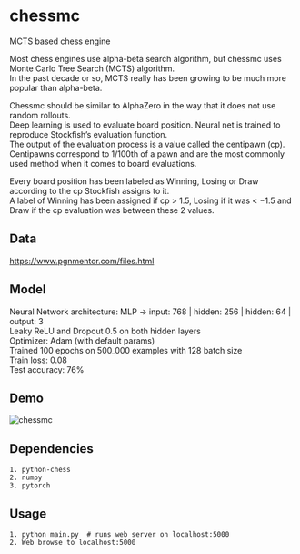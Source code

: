 # chessmc
MCTS based chess engine

Most chess engines use alpha-beta search algorithm, but chessmc uses Monte Carlo Tree Search (MCTS) algorithm.<br>
In the past decade or so, MCTS really has been growing to be much more popular than alpha-beta.

Chessmc should be similar to AlphaZero in the way that it does not use random rollouts.<br>
Deep learning is used to evaluate board position. Neural net is trained to reproduce Stockfish’s evaluation function.<br>
The output of the evaluation process is a value called the centipawn (cp). Centipawns correspond to  1/100th of a pawn and are the most commonly used  method when it comes to board evaluations.

Every board position has been labeled as Winning, Losing or Draw according to
the cp Stockfish assigns to it. <br>
A label of Winning has been assigned if cp > 1.5, Losing if it  was < −1.5 and Draw if the cp evaluation was between these 2 values.

## Data
https://www.pgnmentor.com/files.html

## Model
Neural Network architecture: MLP -> input: 768 | hidden: 256 | hidden: 64 | output: 3<br>
Leaky ReLU and Dropout 0.5 on both hidden layers<br>
Optimizer: Adam (with default params)<br>
Trained 100 epochs on 500_000 examples with 128 batch size<br>
Train loss: 0.08<br>
Test accuracy: 76%  

## Demo
![chessmc](https://user-images.githubusercontent.com/54076398/123994421-a7b34980-d9cd-11eb-8ef9-7e2174e5c09f.png)

## Dependencies
```
1. python-chess
2. numpy
3. pytorch
```

## Usage
```
1. python main.py  # runs web server on localhost:5000
2. Web browse to localhost:5000
```

